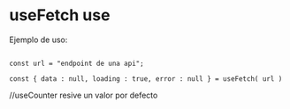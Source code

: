 # useFetch use

Ejemplo de uso: 
```

const url = "endpoint de una api";

const { data : null, loading : true, error : null } = useFetch( url )

```

//useCounter resive un valor por defecto